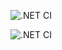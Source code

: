 ![.NET CI](https://github.com/katlegprince1998/ReadingTrackerAPIs/actions/workflows/dotnet.yml/badge.svg)


![.NET CI](https://[github.com/katlego-mashego/ReadingTrackerAPIs](https://github.com/katlegoprince1998/ReadingTrackerAPIs)/actions/workflows/dotnet.yml/badge.svg)


